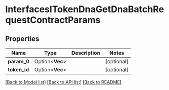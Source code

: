 # InterfacesITokenDnaGetDnaBatchRequestContractParams

## Properties

Name | Type | Description | Notes
------------ | ------------- | ------------- | -------------
**param_0** | Option<**Vec<String>**> |  | [optional]
**token_id** | Option<**Vec<String>**> |  | [optional]

[[Back to Model list]](../README.md#documentation-for-models) [[Back to API list]](../README.md#documentation-for-api-endpoints) [[Back to README]](../README.md)


